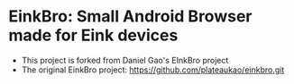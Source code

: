 # EinkBro: Small Android Browser made for Eink devices 
- This project is forked from Daniel Gao's EInkBro project 
- The original EinkBro project: https://github.com/plateaukao/einkbro.git